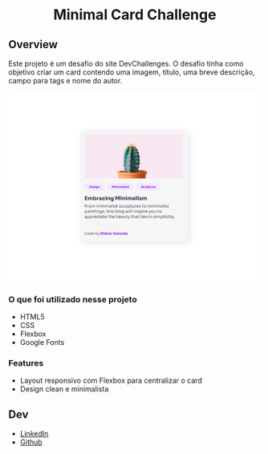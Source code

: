 <h1 align="center">Minimal Card Challenge</h1>

## Overview

Este projeto é um desafio do site DevChallenges. O desafio tinha como objetivo criar um card contendo uma imagem, título, uma breve descrição, campo para tags e nome do autor.

<a href="https://eliezervencato.github.io/minimal-card/">![screenshot](assets/screenshot.png)</a>

### O que foi utilizado nesse projeto

- HTML5
- CSS
- Flexbox
- Google Fonts


### Features

- Layout responsivo com Flexbox para centralizar o card
- Design clean e minimalista


## Dev

- [LinkedIn](https://www.linkedin.com/in/eliezer-vencato/)
- [Github](https://github.com/eliezervencato)